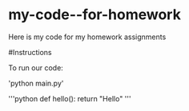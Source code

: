 # my-code--for-homework
Here is my code for my homework assignments


#Instructions

To run our code:

'python main.py'

'''python
def hello():
    return "Hello"
'''
